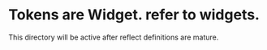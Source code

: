 # Tokens are Widget. refer to widgets.

This directory will be active after reflect definitions are mature.
